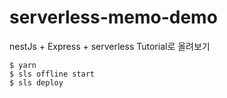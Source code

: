 # serverless-memo-demo
nestJs + Express + serverless Tutorial로 올려보기

```
$ yarn 
$ sls offline start
$ sls deploy
```
